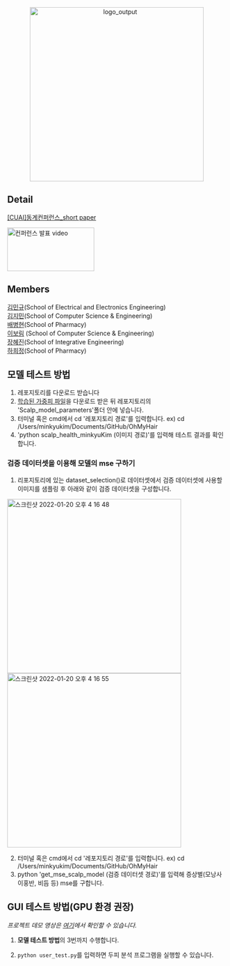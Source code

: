 
<div align="center"> <img width="400" alt="logo_output" src="https://user-images.githubusercontent.com/50979281/150292128-e326e1b8-5d62-4b54-8ced-4a230c8a607e.png"> 
  
  </dim>


<div align=left> 

## Detail
[[CUAI]동계컨퍼런스_short paper](https://github.com/bo-lim/OhMyHead/files/8637515/CUAI._short.paper.pdf)
 
<img height="100" width="200" alt="컨퍼런스 발표 video" src="hhttps://user-images.githubusercontent.com/55435898/167067663-9b946b15-9b31-4de3-8c95-34cef679bd42.mp4">


  
## Members


[김민규](https://github.com/MinkyuKim26)(School of Electrical and Electronics Engineering)
<br>
[김지민](https://github.com/kjimin0619)(School of Computer Science & Engineering)
<br>
[배병현](https://github.com/bbh-pharm)(School of Pharmacy)
<br>
[이보림](https://github.com/bo-lim) (School of Computer Science & Engineering)
<br>
[장혜진](https://github.com/wkdgPwls617)(School of Integrative Engineering)
<br>
[하희정](https://github.com/Heejung-Ha)(School of Pharmacy)

  
## 모델 테스트 방법

1. 레포지토리를 다운로드 받습니다
2. [학습된 가중피 파일](https://drive.google.com/file/d/1BSQtXElZyzfsNtfCARuOJ-2pfVc6cpNc/view?usp=sharing)을 다운로드 받은 뒤 레포지토리의 'Scalp_model_parameters'폴더 안에 넣습니다.
3. 터미널 혹은 cmd에서 cd '레포지토리 경로'를 입력합니다. ex) cd /Users/minkyukim/Documents/GitHub/OhMyHair
4. 'python scalp_health_minkyuKim (이미지 경로)'를 입력해 테스트 결과를 확인합니다. 


### 검증 데이터셋을 이용해 모델의 mse 구하기 

1. 리포지토리에 있는 dataset_selection()로 데이터셋에서 검증 데이터셋에 사용할 이미지를 샘플링 후 아래와 같이 검증 데이터셋을 구성합니다.

<p float="left">
<img width="400" alt="스크린샷 2022-01-20 오후 4 16 48" src="https://user-images.githubusercontent.com/50979281/150291331-708d49ad-3122-4316-9b65-f079ee055903.png"> 
<img width="400" alt="스크린샷 2022-01-20 오후 4 16 55" src="https://user-images.githubusercontent.com/50979281/150291342-b92cc659-4eca-4a55-8996-75208c1efef6.png">
</p>

2. 터미널 혹은 cmd에서 cd '레포지토리 경로'를 입력합니다. ex) cd /Users/minkyukim/Documents/GitHub/OhMyHair
3. python 'get_mse_scalp_model (검증 데이터셋 경로)'를 입력해 증상별(모낭사이홍반, 비듬 등) mse를 구합니다.
  

  
## GUI 테스트 방법(GPU 환경 권장)  

*프로젝트 데모 영상은 [여기](https://drive.google.com/file/d/1M9RTJ0mOJq1CMKB6aQcJ8o-XFjYbgx30/view?usp=sharing)에서 확인할 수 있습니다.*   
  
  1. **모델 테스트 방법**의 3번까지 수행합니다.  
  
  2. ```python user_test.py```를 입력하면 두피 분석 프로그램을 실행할 수 있습니다.  
  

    
